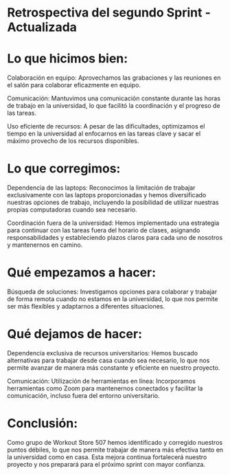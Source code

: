 # Retrospectiva del segundo Sprint - Actualizada

# Lo que hicimos bien:

Colaboración en equipo: Aprovechamos las grabaciones y las reuniones en el salón para colaborar eficazmente en equipo.

Comunicación: Mantuvimos una comunicación constante durante las horas de trabajo en la universidad, lo que facilitó la coordinación y el progreso de las tareas.

Uso eficiente de recursos: A pesar de las dificultades, optimizamos el tiempo en la universidad al enfocarnos en las tareas clave y sacar el máximo provecho de los recursos disponibles.

# Lo que corregimos:

Dependencia de las laptops: Reconocimos la limitación de trabajar exclusivamente con las laptops proporcionadas y hemos diversificado nuestras opciones de trabajo, incluyendo la posibilidad de utilizar nuestras propias computadoras cuando sea necesario.

Coordinación fuera de la universidad: Hemos implementado una estrategia para continuar con las tareas fuera del horario de clases, asignando responsabilidades y estableciendo plazos claros para cada uno de nosotros y mantenernos en camino.

# Qué empezamos a hacer:

Búsqueda de soluciones: Investigamos opciones para colaborar y trabajar de forma remota cuando no estamos en la universidad, lo que nos permite ser más flexibles y adaptarnos a diferentes situaciones.

# Qué dejamos de hacer:

Dependencia exclusiva de recursos universitarios: Hemos buscado alternativas para trabajar desde casa cuando sea necesario, lo que nos permite avanzar de manera más constante y eficiente en nuestro proyecto.

Comunicación: Utilización de herramientas en línea: Incorporamos herramientas como Zoom para mantenernos conectados y facilitar la comunicación, incluso fuera del entorno universitario.

# Conclusión: 

Como grupo de Workout Store 507 hemos identificado y corregido nuestros puntos débiles, lo que nos permite trabajar de manera más efectiva tanto en la universidad como en casa. Esta mejora continua fortalecerá nuestro proyecto y nos preparará para el próximo sprint con mayor confianza.